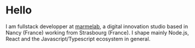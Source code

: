 # Hello

I am fullstack developper at [marmelab]([url](https://marmelab.com/fr/)https://marmelab.com/fr/), a digital innovation studio based in Nancy (France) working from Strasbourg (France).
I shape mainly Node.js, React and the Javascript/Typescript ecosystem in general.
